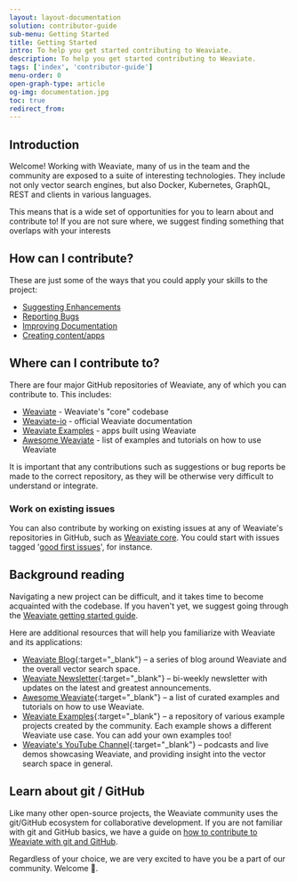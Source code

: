 ```yaml
---
layout: layout-documentation
solution: contributor-guide
sub-menu: Getting Started
title: Getting Started
intro: To help you get started contributing to Weaviate.
description: To help you get started contributing to Weaviate.
tags: ['index', 'contributor-guide']
menu-order: 0
open-graph-type: article
og-img: documentation.jpg
toc: true
redirect_from:
---
```


## Introduction

Welcome! Working with Weaviate, many of us in the team and the community are exposed to a suite of interesting technologies. They include not only vector search engines, but also Docker, Kubernetes, GraphQL, REST and clients in various languages. 

This means that is a wide set of opportunities for you to learn about and contribute to! If you are not sure where, we suggest finding something that overlaps with your interests
     
## How can I contribute?

These are just some of the ways that you could apply your skills to the project:

* [Suggesting Enhancements](./suggesting-enhancements.html)
* [Reporting Bugs](./reporting-bugs.html)
* [Improving Documentation](./improving-docs.html)
* [Creating content/apps](./writing-blogs.html)

## Where can I contribute to?

There are four major GitHub repositories of Weaviate, any of which you can contribute to. This includes:

* [Weaviate](https://github.com/semi-technologies/weaviate) - Weaviate's "core" codebase
* [Weaviate-io](https://github.com/semi-technologies/weaviate-io) - official Weaviate documentation
* [Weaviate Examples](https://github.com/semi-technologies/weaviate-examples) - apps built using Weaviate
* [Awesome Weaviate](https://github.com/semi-technologies/awesome-weaviate) - list of examples and tutorials on how to use Weaviate 

It is important that any contributions such as suggestions or bug reports be made to the correct repository, as they will be otherwise very difficult to understand or integrate.

### Work on existing issues

You can also contribute by working on existing issues at any of Weaviate's repositories in GitHub, such as [Weaviate core](https://github.com/semi-technologies/weaviate). You could start with issues tagged '[good first issues](https://github.com/semi-technologies/weaviate/labels/good-first-issue)', for instance.

## Background reading

Navigating a new project can be difficult, and it takes time to become acquainted with the codebase. If you haven't yet, we suggest going through the [Weaviate getting started guide](/developers/weaviate/current/getting-started/quick-start.html).

Here are additional resources that will help you familiarize with Weaviate and its applications:

* [Weaviate Blog](/blog.html){:target="_blank"} – a series of blog around Weaviate and the overall vector search space.
* [Weaviate Newsletter](http://weaviate-newsletter.semi.technology/){:target="_blank"} – bi-weekly newsletter with updates on the latest and greatest announcements.
* [Awesome Weaviate](https://github.com/semi-technologies/awesome-weaviate){:target="_blank"} – a list of curated examples and tutorials on how to use Weaviate.
* [Weaviate Examples](https://github.com/semi-technologies/weaviate-examples){:target="_blank"} – a repository of various example projects created by the community. Each example shows a different Weaviate use case. You can add your own examples too!
* [Weaviate's YouTube Channel](https://www.youtube.com/c/SeMI-and-Weaviate/featured){:target="_blank"} – podcasts and live demos showcasing Weaviate, and providing insight into the vector search space in general.

## Learn about git / GitHub

Like many other open-source projects, the Weaviate community uses the git/GitHub ecosystem for collaborative development. If you are not familiar with git and GitHub basics, we have a guide on [how to contribute to Weaviate with git and GitHub](./git-and-github.html).

Regardless of your choice, we are very excited to have you be a part of our community. Welcome 🙂.
